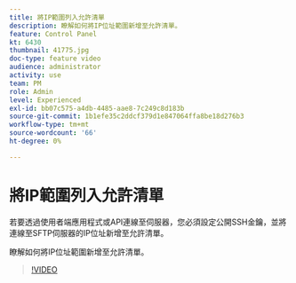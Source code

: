 ```yaml
---
title: 將IP範圍列入允許清單
description: 瞭解如何將IP位址範圍新增至允許清單。
feature: Control Panel
kt: 6430
thumbnail: 41775.jpg
doc-type: feature video
audience: administrator
activity: use
team: PM
role: Admin
level: Experienced
exl-id: bb07c575-a4db-4485-aae8-7c249c8d183b
source-git-commit: 1b1efe35c2ddcf379d1e847064ffa8be18d276b3
workflow-type: tm+mt
source-wordcount: '66'
ht-degree: 0%

---
```


# 將IP範圍列入允許清單

若要透過使用者端應用程式或API連線至伺服器，您必須設定公開SSH金鑰，並將連線至SFTP伺服器的IP位址新增至允許清單。

瞭解如何將IP位址範圍新增至允許清單。

>[!VIDEO](https://video.tv.adobe.com/v/41775?quality=12&learn=0n)
